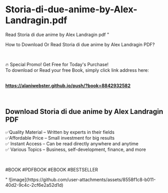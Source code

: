 # Storia-di-due-anime-by-Alex-Landragin.pdf
Read Storia di due anime by Alex Landragin pdf
"<p>How to Download Or Read Storia di due anime by Alex Landragin PDF?</p>
<p>&nbsp;</p>
<p>&#128293;  Special Promo! Get Free for Today's Purchase!<br />To download or Read your free Book, simply click link address here:&nbsp;<br />&nbsp;</p>
<p><a href=""https://alaniwebster.github.io/push/?book=8842932582""><strong>https://alaniwebster.github.io/push/?book=8842932582</strong></a></p>
<p>&nbsp;</p>
<h2>Download Storia di due anime by Alex Landragin PDF</h2>
<p>&#x2705;Quality Material &ndash; Written by experts in their fields<br />&#x2705;Affordable Price &ndash; Small investment for big results<br />&#x2705; Instant Access &ndash; Can be read directly anywhere and anytime<br />&#x2705; Various Topics &ndash; Business, self-development, finance, and more</p>
<p>&nbsp;</p>
<p>#BOOK #PDFBOOK #EBOOK #BESTSELLER</p>
"
![image](https://github.com/user-attachments/assets/8558f1c8-b011-40d2-9c4c-2cf6e2a52d1d)
